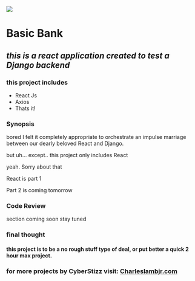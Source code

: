 

![](https://miro.medium.com/max/1400/0*EitUXT-pqbaQSCTt.gif)

#      **Basic Bank**

## _this is a react application created to test a Django backend_

### this project includes
* React Js
* Axios
* Thats it!


### Synopsis
bored I felt it completely appropriate to orchestrate an impulse marriage between our dearly beloved React and Django.


but uh... except.. this project only includes React

yeah. Sorry about that

React is part 1

Part 2 is coming tomorrow


### Code Review
section coming soon stay tuned

### final thought
#### this project is to be a no rough stuff type of deal, or put better a quick 2 hour max project.


### for more projects by CyberStizz visit: [Charleslambjr.com](https://www.charleslambjr.com/)